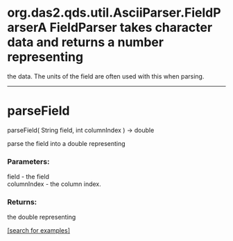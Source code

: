 # org.das2.qds.util.AsciiParser.FieldParserA FieldParser takes character data and returns a number representing
 the data.  The units of the field are often used with this when parsing.
***
<a name="parseField"></a>
# parseField
parseField( String field, int columnIndex ) &rarr; double

parse the field into a double representing

### Parameters:
field - the field
<br>columnIndex - the column index.

### Returns:
the double representing

<a href="https://github.com/autoplot/dev/search?q=parseField&unscoped_q=parseField">[search for examples]</a>

